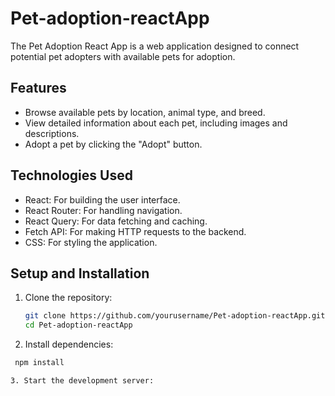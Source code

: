 # Pet-adoption-reactApp

The Pet Adoption React App is a web application designed to connect potential pet adopters with available pets for adoption.

## Features

- Browse available pets by location, animal type, and breed.
- View detailed information about each pet, including images and descriptions.
- Adopt a pet by clicking the "Adopt" button.

## Technologies Used

- React: For building the user interface.
- React Router: For handling navigation.
- React Query: For data fetching and caching.
- Fetch API: For making HTTP requests to the backend.
- CSS: For styling the application.

## Setup and Installation

1. Clone the repository:
   ```sh
   git clone https://github.com/yourusername/Pet-adoption-reactApp.git
   cd Pet-adoption-reactApp

2. Install dependencies:

  ```sh
   npm install

3. Start the development server:
